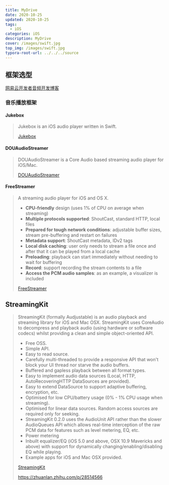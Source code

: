 ```yaml
---
title: MyDrive
date: 2020-10-25
updated: 2020-10-25 
tags: 
  - iOS
categories: iOS
description: MyDrive 
cover: /images/swift.jpg
top_img: /images/swift.jpg
typora-root-url: ../../../source
---
```


## 框架选型

[网易云开发者音频开发博客](http://msching.github.io)

### 音乐播放框架

#### Jukebox

> Jukebox is an iOS audio player written in Swift.
>
> [Jukebox](https://github.com/teodorpatras/Jukebox)

#### DOUAudioStreamer

> DOUAudioStreamer is a Core Audio based streaming audio player for iOS/Mac.
>
> [DOUAudioStreamer](https://github.com/douban/DOUAudioStreamer)

#### FreeStreamer

> A streaming audio player for iOS and OS X.
>
> - **CPU-friendly** design (uses 1% of CPU on average when streaming)
> - **Multiple protocols supported**: ShoutCast, standard HTTP, local files
> - **Prepared for tough network conditions**: adjustable buffer sizes, stream pre-buffering and restart on failures
> - **Metadata support**: ShoutCast metadata, IDv2 tags
> - **Local disk caching**: user only needs to stream a file once and after that it can be played from a local cache
> - **Preloading**: playback can start immediately without needing to wait for buffering
> - **Record**: support recording the stream contents to a file
> - **Access the PCM audio samples**: as an example, a visualizer is included
>
> [FreeStreamer](https://github.com/muhku/FreeStreamer)

## StreamingKit

> StreamingKit (formally Audjustable) is an audio playback and streaming library for iOS and Mac OSX. StreamingKit uses CoreAudio to decompress and playback audio (using hardware or software codecs) whilst providing a clean and simple object-oriented API.
>
> - Free OSS.
> - Simple API.
> - Easy to read source.
> - Carefully multi-threaded to provide a responsive API that won't block your UI thread nor starve the audio buffers.
> - Buffered and gapless playback between all format types.
> - Easy to implement audio data sources (Local, HTTP, AutoRecoveringHTTP DataSources are provided).
> - Easy to extend DataSource to support adaptive buffering, encryption, etc.
> - Optimised for low CPU/battery usage (0% - 1% CPU usage when streaming).
> - Optimised for linear data sources. Random access sources are required only for seeking.
> - StreamingKit 0.2.0 uses the AudioUnit API rather than the slower AudioQueues API which allows real-time interception of the raw PCM data for features such as level metering, EQ, etc.
> - Power metering
> - Inbuilt equalizer/EQ (iOS 5.0 and above, OSX 10.9 Mavericks and above) with support for dynamically changing/enabling/disabling EQ while playing.
> - Example apps for iOS and Mac OSX provided.
>
> [StreamingKit](https://github.com/tumtumtum/StreamingKit)
>
> https://zhuanlan.zhihu.com/p/28514566